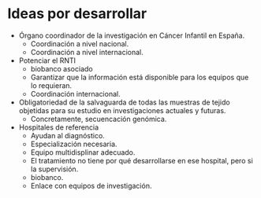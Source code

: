 # Ideas por desarrollar

* Órgano coordinador de la investigación en Cáncer Infantil en España.
  * Coordinación a nivel nacional.
  * Coordinación a nivel internacional.
* Potenciar el RNTI
  * biobanco asociado
  * Garantizar que la información está disponible para los equipos que lo requieran.
  * Coordinación internacional.
* Obligatoriedad de la salvaguarda de todas las muestras de tejido objetidas para su estudio en investigaciones actuales y futuras.
  * Concretamente, secuencación genómica.
* Hospitales de referencia
  * Ayudan al diagnóstico.
  * Especialización necesaria.
  * Equipo multidisplinar adecuado.
  * El tratamiento no tiene por qué desarrollarse en ese hospital, pero si la supervisión.
  * biobanco.
  * Enlace con equipos de investigación.

